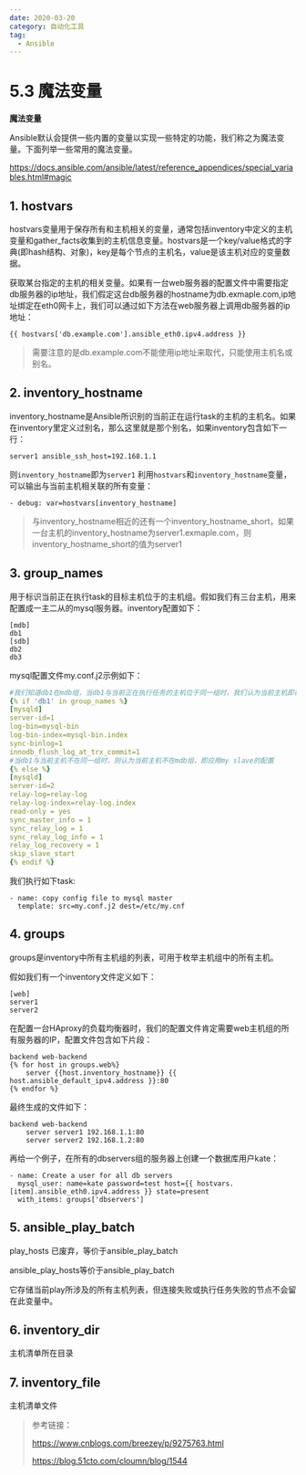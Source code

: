```yaml
---
date: 2020-03-20
category: 自动化工具
tag:
  - Ansible
---
```


# 5.3 魔法变量

**魔法变量**

Ansible默认会提供一些内置的变量以实现一些特定的功能，我们称之为魔法变量。下面列举一些常用的魔法变量。

https://docs.ansible.com/ansible/latest/reference_appendices/special_variables.html#magic

## 1. hostvars

hostvars变量用于保存所有和主机相关的变量，通常包括inventory中定义的主机变量和gather_facts收集到的主机信息变量。hostvars是一个key/value格式的字典(即hash结构、对象)，key是每个节点的主机名，value是该主机对应的变量数据。

获取某台指定的主机的相关变量。如果有一台web服务器的配置文件中需要指定db服务器的ip地址，我们假定这台db服务器的hostname为db.exmaple.com,ip地址绑定在eth0网卡上，我们可以通过如下方法在web服务器上调用db服务器的ip地址：

```
{{ hostvars['db.example.com'].ansible_eth0.ipv4.address }}
```

> 需要注意的是db.example.com不能使用ip地址来取代，只能使用主机名或别名。

## 2. inventory_hostname

inventory_hostname是Ansible所识别的当前正在运行task的主机的主机名。如果在inventory里定义过别名，那么这里就是那个别名，如果inventory包含如下一行：

```
server1 ansible_ssh_host=192.168.1.1
```

则`inventory_hostname`即为`server1`
利用`hostvars`和`inventory_hostname`变量，可以输出与当前主机相关联的所有变量：

```
- debug: var=hostvars[inventory_hostname]
```

> 与inventory_hostname相近的还有一个inventory_hostname_short，如果一台主机的inventory_hostname为server1.exmaple.com，则inventory_hostname_short的值为server1

## 3. group_names

用于标识当前正在执行task的目标主机位于的主机组。假如我们有三台主机，用来配置成一主二从的mysql服务器。inventory配置如下：

```
[mdb]
db1
[sdb]
db2
db3
```

mysql配置文件my.conf.j2示例如下：

```yaml
#我们知道db1在mdb组，当db1与当前正在执行任务的主机位于同一组时，我们认为当前主机即在mdb组，所以对当前主机应用mysql master的配置
{% if 'db1' in group_names %}
[mysqld]
server-id=1
log-bin=mysql-bin
log-bin-index=mysql-bin.index
sync-binlog=1
innodb_flush_log_at_trx_commit=1
#当db1与当前主机不在同一组时，则认为当前主机不在mdb组，即应用my slave的配置
{% else %}
[mysqld]
server-id=2
relay-log=relay-log
relay-log-index=relay-log.index
read-only = yes
sync_master_info = 1
sync_relay_log = 1
sync_relay_log_info = 1
relay_log_recovery = 1
skip_slave_start    
{% endif %}
```

我们执行如下task:

```
- name: copy config file to mysql master
  template: src=my.conf.j2 dest=/etc/my.cnf
```

## 4. groups

groups是inventory中所有主机组的列表，可用于枚举主机组中的所有主机。

假如我们有一个inventory文件定义如下：

```
[web]
server1
server2
```

在配置一台HAproxy的负载均衡器时，我们的配置文件肯定需要web主机组的所有服务器的IP，配置文件包含如下片段：

```
backend web-backend
{% for host in groups.web%}
    server {{host.inventory_hostname}} {{ host.ansible_default_ipv4.address }}:80
{% endfor %}
```

最终生成的文件如下：

```
backend web-backend
    server server1 192.168.1.1:80
    server server2 192.168.1.2:80
```

再给一个例子，在所有的dbservers组的服务器上创建一个数据库用户kate：

```
- name: Create a user for all db servers
  mysql_user: name=kate password=test host={{ hostvars.[item].ansible_eth0.ipv4.address }} state=present
  with_items: groups['dbservers'] 
```

## 5. ansible_play_batch

 play_hosts 已废弃，等价于ansible_play_batch

ansible_play_hosts等价于ansible_play_batch

它存储当前play所涉及的所有主机列表，但连接失败或执行任务失败的节点不会留在此变量中。

## 6. inventory_dir

主机清单所在目录

## 7. inventory_file

主机清单文件

> 参考链接：
>
> https://www.cnblogs.com/breezey/p/9275763.html
>
> https://blog.51cto.com/cloumn/blog/1544
